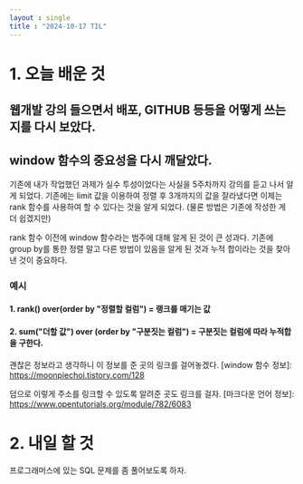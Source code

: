```yaml
---
layout : single
title : "2024-10-17 TIL"
---
```


# 1. 오늘 배운 것
##  웹개발 강의 들으면서 배포, GITHUB 등등을 어떻게 쓰는지를 다시 보았다.


## window 함수의 중요성을 다시 깨달았다.
기존에 내가 작업했던 과제가 실수 투성이었다는 사실을 5주차까지 강의를 듣고 나서 알게 되었다.
기존에는 limit 값을 이용하여 정렬 후 3개까지의 값을 잘라냈다면
이제는 rank 함수를 사용하여 할 수 있다는 것을 알게 되었다.
(물론 방법은 기존에 작성한 게 더 쉽겠지만)

rank 함수 이전에 window 함수라는 범주에 대해 알게 된 것이 큰 성과다.
기존에 group by를 통한 정렬 말고 다른 방법이 있음을 알게 된 것과 누적 합이라는 것을 찾아낸 것이 중요하다.

### 예시
#### 1. rank() over(order by "정렬할 컬럼") = 랭크를 매기는 값
#### 2. sum("더할 값") over (order by "구분짓는 컬럼") = 구분짓는 컬럼에 따라 누적합을 구한다.

괜찮은 정보라고 생각하니 이 정보를 준 곳의 링크를 걸어놓겠다.
[window 함수 정보]: https://moonpiechoi.tistory.com/128

덤으로 이렇게 주소를 링크할 수 있도록 알려준 곳도 링크를 걸자.
[마크다운 언어 정보]: https://www.opentutorials.org/module/782/6083


# 2. 내일 할 것
프로그래머스에 있는 SQL 문제를 좀 풀어보도록 하자.
